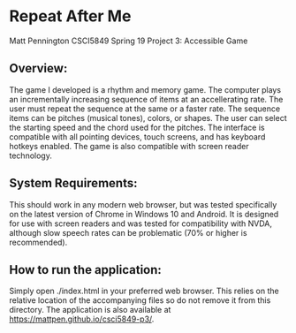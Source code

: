 # Repeat After Me

Matt Pennington
CSCI5849 Spring 19
Project 3: Accessible Game

## Overview:
The game I developed is a rhythm and memory game.  The computer plays an incrementally increasing sequence of items at an accellerating rate.  The user must repeat the sequence at the same or a faster rate.  The sequence items can be pitches (musical tones), colors, or shapes.  The user can select the starting speed and the chord used for the pitches.  The interface is compatible with all pointing devices, touch screens, and has keyboard hotkeys enabled.  The game is also compatible with screen reader technology.

## System Requirements:
This should work in any modern web browser, but was tested specifically on the latest version of Chrome in Windows 10 and Android.  It is designed for use with screen readers and was tested for compatibility with NVDA, although slow speech rates can be problematic (70% or higher is recommended).

## How to run the application:
Simply open ./index.html in your preferred web browser.  This relies on the relative location of the accompanying files so do not remove it from this directory.  The application is also available at https://mattpen.github.io/csci5849-p3/.

